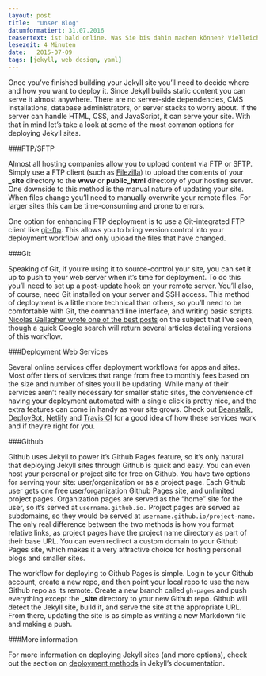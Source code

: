 ```yaml
---
layout: post
title:  "Unser Blog"
datumformatiert: 31.07.2016
teasertext: ist bald online. Was Sie bis dahin machen können? Vielleicht ein gutes Buch lesen. Wie wäre es mit Daemon, Water oder Blackout?
lesezeit: 4 Minuten
date:   2015-07-09
tags: [jekyll, web design, yaml]
---
```

Once you’ve finished building your Jekyll site you’ll need to decide where and how you want to deploy it. Since Jekyll builds static content you can serve it almost anywhere. There are no server-side dependencies, CMS installations, database administrators, or server stacks to worry about. If the server can handle HTML, CSS, and JavaScript, it can serve your site. With that in mind let’s take a look at some of the most common options for deploying Jekyll sites.

###FTP/SFTP

Almost all hosting companies allow you to upload content via FTP or SFTP. Simply use a FTP client (such as [Filezilla](https://filezilla-project.org/ "Filezilla")) to upload the contents of your **_site** directory to the **www** or **public_html** directory of your hosting server. One downside to this method is the manual nature of updating your site. When files change you’ll need to manually overwrite your remote files. For larger sites this can be time-consuming and prone to errors. 

One option for enhancing FTP deployment is to use a Git-integrated FTP client like [git-ftp](https://github.com/git-ftp/git-ftp "git-ftp"). This allows you to bring version control into your deployment workflow and only upload the files that have changed.

###Git

Speaking of Git, if you’re using it to source-control your site, you can set it up to push to your web server when it’s time for deployment. To do this you’ll need to set up a post-update hook on your remote server. You’ll also, of course, need Git installed on your server and SSH access. This method of deployment is a little more technical than others, so you’ll need to be comfortable with Git, the command line interface, and writing basic scripts. [Nicolas Gallagher wrote one of the best posts](http://nicolasgallagher.com/simple-git-deployment-strategy-for-static-sites/ "Git for static sites") on the subject that I’ve seen, though a quick Google search will return several articles detailing versions of this workflow.

###Deployment Web Services

Several online services offer deployment workflows for apps and sites. Most offer tiers of services that range from free to monthly fees based on the size and number of sites you’ll be updating. While many of their services aren’t really necessary for smaller static sites, the convenience of having your deployment automated with a single click is pretty nice, and the extra features can come in handy as your site grows. Check out [Beanstalk](http://beanstalkapp.com/ "Beanstalk"), [DeployBot](http://deploybot.com/ "Deploybot"), [Netlify](https://www.netlify.com/ "Netlify") and [Travis CI](https://travis-ci.org/ "Travis CI") for a good idea of how these services work and if they’re right for you.

###Github

Github uses Jekyll to power it’s Github Pages feature, so it’s only natural that deploying Jekyll sites through Github is quick and easy. You can even host your personal or project site for free on Github. You have two options for serving your site: user/organization or as a project page. Each Github user gets one free user/organization Github Pages site, and unlimited project pages. Organization pages are served as the “home” site for the user, so it’s served at `username.github.io.` Project pages are served as subdomains, so they would be served at `username.github.io/project-name.` The only real difference between the two methods is how you format relative links, as project pages have the project name directory as part of their base URL. You can even redirect a custom domain to your Github Pages site, which makes it a very attractive choice for hosting personal blogs and smaller sites.

The workflow for deploying to Github Pages is simple. Login to your Github account, create a new repo, and then point your local repo to use the new Github repo as its remote. Create a new branch called `gh-pages` and push everything except the **_site** directory to your new Github repo. Github will detect the Jekyll site, build it, and serve the site at the appropriate URL. From there, updating the site is as simple as writing a new Markdown file and making a push. 

###More information

For more information on deploying Jekyll sites (and more options), check out the section on [deployment methods](http://jekyllrb.com/docs/deployment-methods/ "deployment methods") in Jekyll’s documentation. 

